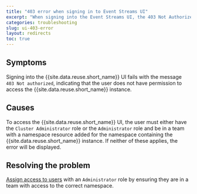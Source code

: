 ```yaml
---
title: "403 error when signing in to Event Streams UI"
excerpt: "When signing into the Event Streams UI, the 403 Not Authorized page is displayed."
categories: troubleshooting
slug: ui-403-error
layout: redirects
toc: true
---
```


## Symptoms

Signing into the {{site.data.reuse.short_name}} UI fails with the message `403 Not authorized`, indicating that the user does not have permission to access the {{site.data.reuse.short_name}} instance.

## Causes

To access the {{site.data.reuse.short_name}} UI, the user must either have the `Cluster Administrator` role or the `Administrator` role and be in a team with a namespace resource added for the namespace containing the {{site.data.reuse.short_name}} instance. If neither of these applies, the error will be displayed.

## Resolving the problem

[Assign access to users](../../security/managing-access/#assigning-access-to-users) with an `Administrator` role by ensuring they are in a team with access to the correct namespace.
